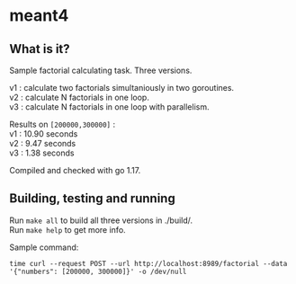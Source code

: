 # meant4

## What is it?

Sample factorial calculating task. Three versions.

v1 : calculate two factorials simultaniously in two goroutines.  
v2 : calculate N factorials in one loop.  
v3 : calculate N factorials in one loop with parallelism.  

Results on `[200000,300000]` :  
v1 : 10.90 seconds  
v2 : 9.47 seconds  
v3 : 1.38 seconds  

Compiled and checked with go 1.17.

## Building, testing and running

Run `make all` to build all three versions in ./build/.  
Run `make help` to get more info.  

Sample command:  

`time curl --request POST --url http://localhost:8989/factorial --data '{"numbers": [200000, 300000]}' -o /dev/null`  
